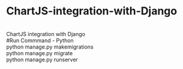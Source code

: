 # ChartJS-integration-with-Django
<br>ChartJS integration with Django
<br>#Run Commmand - Python
<br>python manage.py makemigrations
<br>python manage.py migrate
<br>python manage.py runserver
